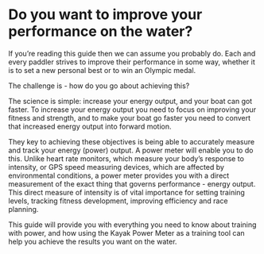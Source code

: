 # Do you want to improve your performance on the water?

If you’re reading this guide then we can assume you probably do. Each and every paddler strives to improve their performance in some way, whether it is to set a new personal best or to win an Olympic medal. 

The challenge is - how do you go about achieving this?

The science is simple: increase your energy output, and your boat can got faster. To increase your energy output you need to focus on improving your fitness and strength, and to make your boat go faster you need to convert that increased energy output into forward motion.

They key to achieving these objectives is being able to accurately measure and track your energy (power) output. A power meter will enable you to do this. Unlike heart rate monitors, which measure your body’s response to intensity, or GPS speed measuring devices, which are affected by environmental conditions, a power meter provides you with a direct measurement of the exact thing that governs performance - energy output. This direct measure of intensity is of vital importance for setting training levels, tracking fitness development, improving efficiency and race planning. 

This guide will provide you with everything you need to know about training with power, and how using the Kayak Power Meter as a training tool can help you achieve the results you want on the water. 

